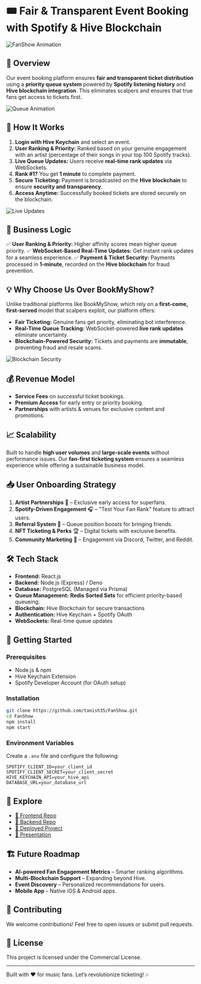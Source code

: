 # 🎟️ Fair & Transparent Event Booking with Spotify & Hive Blockchain

![FanShow Animation](https://media2.giphy.com/media/v1.Y2lkPTc5MGI3NjExbnhseGp2eDNyejV2OGQ1dnIwY3gzZXI0eDZ2NGpnMmVpOWNxdXp3NiZlcD12MV9pbnRlcm5hbF9naWZfYnlfaWQmY3Q9Zw/6zyY4JYnf1JJNfhcKW/giphy.gif)

## 🚀 Overview

Our event booking platform ensures **fair and transparent ticket distribution** using a **priority queue system** powered by **Spotify listening history** and **Hive blockchain integration**. This eliminates scalpers and ensures that true fans get access to tickets first.

![Queue Animation](https://media.giphy.com/media/v1.Y2lkPTc5MGI3NjExemRpdmFva3ZxM3NlaGoxZjlwd2VqanRkMDVpdGx4b3BidWN3cnN0eiZlcD12MV9naWZzX3NlYXJjaCZjdD1n/5YuhLwDgrgtRVwI7OY/giphy.gif)

## 🔑 How It Works

1. **Login with Hive Keychain** and select an event.
2. **User Ranking & Priority:** Ranked based on your genuine engagement with an artist (percentage of their songs in your top 100 Spotify tracks).
3. **Live Queue Updates:** Users receive **real-time rank updates** via WebSockets.
4. **Rank #1?** You get **1 minute** to complete payment.
5. **Secure Ticketing:** Payment is broadcasted on the **Hive blockchain** to ensure **security and transparency**.
6. **Access Anytime:** Successfully booked tickets are stored securely on the blockchain.

![Live Updates](https://user-images.githubusercontent.com/43089049/126899157-a79d26e0-732c-4f65-8f48-7e79649cb432.gif)

## 🧠 Business Logic

✅ **User Ranking & Priority:** Higher affinity scores mean higher queue priority.
✅ **WebSocket-Based Real-Time Updates:** Get instant rank updates for a seamless experience.
✅ **Payment & Ticket Security:** Payments processed in **1-minute**, recorded on the **Hive blockchain** for fraud prevention.

## 💡 Why Choose Us Over BookMyShow?

Unlike traditional platforms like BookMyShow, which rely on a **first-come, first-served** model that scalpers exploit, our platform offers:

- **Fair Ticketing:** Genuine fans get priority, eliminating bot interference.
- **Real-Time Queue Tracking:** WebSocket-powered **live rank updates** eliminate uncertainty.
- **Blockchain-Powered Security:** Tickets and payments are **immutable**, preventing fraud and resale scams.

![Blockchain Security](https://cdn.dribbble.com/userupload/23756978/file/original-bd42c75268deb88d6ef6ecfd8beba7f2.gif)

## 💰 Revenue Model

- **Service Fees** on successful ticket bookings.
- **Premium Access** for early entry or priority booking.
- **Partnerships** with artists & venues for exclusive content and promotions.

## 📈 Scalability

Built to handle **high user volumes** and **large-scale events** without performance issues. Our **fan-first ticketing system** ensures a seamless experience while offering a sustainable business model.

## 📥 User Onboarding Strategy

1. **Artist Partnerships** 🎤 – Exclusive early access for superfans.
2. **Spotify-Driven Engagement** 🎧 – "Test Your Fan Rank" feature to attract users.
3. **Referral System** 🎁 – Queue position boosts for bringing friends.
4. **NFT Ticketing & Perks** 🏆 – Digital tickets with exclusive benefits.
5. **Community Marketing** 🚀 – Engagement via Discord, Twitter, and Reddit.

## 🛠️ Tech Stack

- **Frontend:** React.js
- **Backend:** Node.js (Express) / Deno
- **Database:** PostgreSQL (Managed via Prisma)
- **Queue Management:** **Redis Sorted Sets** for efficient priority-based queueing.
- **Blockchain:** Hive Blockchain for secure transactions
- **Authentication:** Hive Keychain + Spotify OAuth
- **WebSockets:** Real-time queue updates

## 🎯 Getting Started

### Prerequisites

- Node.js & npm
- Hive Keychain Extension
- Spotify Developer Account (for OAuth setup)

### Installation

```bash
git clone https://github.com/tanish35/FanShow.git
cd FanShow
npm install
npm start
```

### Environment Variables
Create a `.env` file and configure the following:
```
SPOTIFY_CLIENT_ID=your_client_id
SPOTIFY_CLIENT_SECRET=your_client_secret
HIVE_KEYCHAIN_API=your_hive_api
DATABASE_URL=your_database_url
```

## 🌟 Explore

- [🔗 Frontend Repo](https://github.com/tanish35/FanShow)
- [🔗 Backend Repo](https://github.com/Somnath-Chattaraj/backend)
- [🔗 Deployed Project](https://fanshow.wedevelopers.online/)
- [🔗 Presentation](https://gamma.app/docs/Untitled-b1s879uei4758cx)

## 🏗️ Future Roadmap

- **AI-powered Fan Engagement Metrics** – Smarter ranking algorithms.
- **Multi-Blockchain Support** – Expanding beyond Hive.
- **Event Discovery** – Personalized recommendations for users.
- **Mobile App** – Native iOS & Android apps.

## 🤝 Contributing
We welcome contributions! Feel free to open issues or submit pull requests.

## 📜 License
This project is licensed under the Commercial License.

---

Built with ❤️ for music fans. Let’s revolutionize ticketing! 🎶

